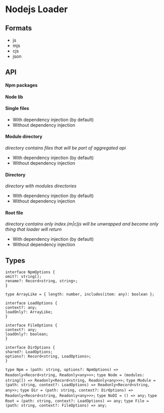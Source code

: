 # Nodejs Loader

## Formats 
- js
- mjs
- cjs
- json

## API

#### Npm packages

#### Node lib

#### Single files
- With dependency injection (by default)
- Without dependency injection

#### Module directory
*directory contains files that will be part of aggregated api*
- With dependency injection (by default)
- Without dependency injection

#### Directory
*directory with modules directories*
- With dependency injection (by default)
- Without dependency injection

#### Root file
*directory contains only index.(m|c)js will be 
unwrapped and become only thing that loader will return* 
- With dependency injection (by default)
- Without dependency injection

## Types

`interface NpmOptions {`\
  `omit?: string[];`\
  `rename?: Record<string, string>;`\
`}`

`type ArrayLike = { length: number, includes(item: any): boolean };`

`interface LoadOptions {`\
  `context?: any;`\
  `loadOnly?: ArrayLike;`\
`}`

`interface FileOptions {`\
  `context?: any;`\
  `loadOnly?: boolean;`\
`}`

`interface DirOptions {`\
  `shared?: LoadOptions;`\
  `options?: Record<string, LoadOptions>;`\
`}`

`type Npm = (path: string, options?: NpmOptions) => Readonly<Record<string, Readonly<any>>>;`
`type Node = (modules: string[]) => Readonly<Record<string, Readonly<any>>>;`
`type Module = (path: string, context?: LoadOptions) => Readonly<Record<string, any>>;`
`type Dir = (path: string, context?: DirOptions) => Readonly<Record<string, Readonly<any>>>;`
`type NoDI = () => any;`
`type Root = (path: string, context?: LoadOptions) => any;`
`type File = (path: string, context?: FileOptions) => any;`